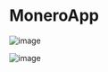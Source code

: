 # MoneroApp

![image](https://user-images.githubusercontent.com/47321783/117468201-d6abc280-af2a-11eb-9b06-2318ffe07240.png)

![image](https://user-images.githubusercontent.com/47321783/117468254-e3301b00-af2a-11eb-9cc7-b0454a8d3f58.png)
